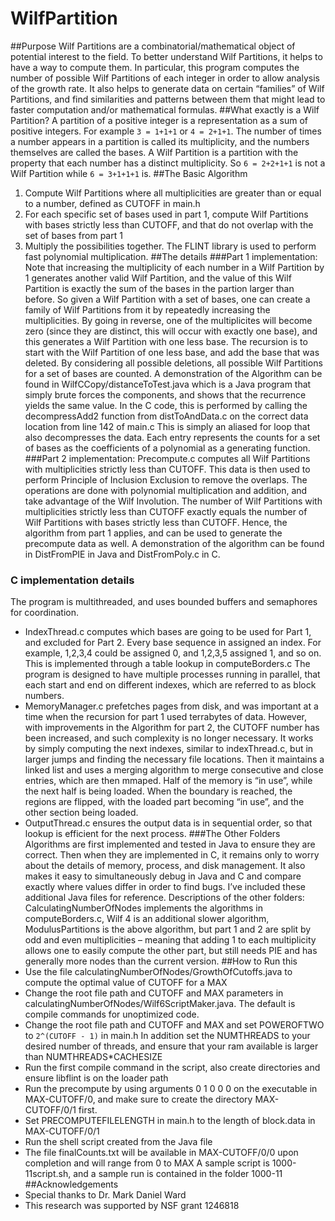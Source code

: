# WilfPartition
##Purpose
Wilf Partitions are a combinatorial/mathematical object of potential interest to the field.  To better understand Wilf Partitions, it helps to have a way to compute them.  In particular, this program computes the number of possible Wilf Partitions of each integer in order to allow analysis of the growth rate.  It also helps to generate data on certain “families” of Wilf Partitions, and find similarities and patterns between them that might lead to faster computation and/or mathematical formulas.
##What exactly is a Wilf Partition? 
A partition of a positive integer is a representation as a sum of positive integers.  For example `3 = 1+1+1` or `4 = 2+1+1`.
The number of times a number appears in a partition is called its multiplicity, and the numbers themselves are called the bases.  A Wilf Partition is a partition with the property that each number has a distinct multiplicity.  So `6 = 2+2+1+1` is not a Wilf Partition while `6 = 3+1+1+1` is.
##The Basic Algorithm
1. Compute Wilf Partitions where all multiplicities are greater than or equal to a number, defined as CUTOFF in main.h
2. For each specific set of bases used in part 1, compute Wilf Partitions with bases strictly less than CUTOFF, and that do not overlap with the set of bases from part 1
3. Multiply the possibilities together.  The FLINT library is used to perform fast polynomial multiplication.
##The details
###Part 1 implementation:
Note that increasing the multiplicity of each number in a Wilf Partition by 1 generates another valid Wilf Partition, and the value of this Wilf Partition is exactly the sum of the bases in the partion larger than before.  So given a Wilf Partition with a set of bases, one can create a family of Wilf Partitions from it by repeatedly increasing the multiplicities.  By going in reverse, one of the multiplicites will become zero (since they are distinct, this will occur with exactly one base), and this generates a Wilf Partition with one less base.  The recursion is to start with the Wilf Partition of one less base, and add the base that was deleted.  By considering all possible deletions, all possible Wilf Partitions for a set of bases are counted.
A demonstration of the Algorithm can be found in WilfCCopy/distanceToTest.java which is a Java program that simply brute forces the components, and shows that the recurrence yields the same value.  In the C code, this is performed by calling the decompressAdd2 function from distToAndData.c on the correct data location from line 142 of main.c  This is simply an aliased for loop that also decompresses the data.  Each entry represents the counts for a set of bases as the coefficients of a polynomial as a generating function.
###Part 2 implementation:
Precompute.c computes all Wilf Partitions with multiplicities strictly less than CUTOFF.  This data is then used to perform Principle of Inclusion Exclusion to remove the overlaps.  The operations are done with polynomial multiplication and addition, and take advantage of the Wilf Involution.  The number of Wilf Partitions with multiplicities strictly less than CUTOFF exactly equals the number of Wilf Partitions with bases strictly less than CUTOFF.  Hence, the algorithm from part 1 applies, and can be used to generate the precompute data as well.  A demonstration of the algorithm can be found in DistFromPIE in Java and DistFromPoly.c in C.
### C implementation details
The program is multithreaded, and uses bounded buffers and semaphores for coordination.  
- IndexThread.c computes which bases are going to be used for Part 1, and excluded for Part 2.  Every base sequence in assigned an index.  For example, 1,2,3,4 could be assigned 0, and 1,2,3,5 assigned 1, and so on.  This is implemented through a table lookup in computeBorders.c  The program is designed to have multiple processes running in parallel, that each start and end on different indexes, which are referred to as block numbers.
- MemoryManager.c prefetches pages from disk, and was important at a time when the recursion for part 1 used terrabytes of data.  However, with improvements in the Algorithm for part 2, the CUTOFF number has been increased, and such complexity is no longer necessary.  It works by simply computing the next indexes, similar to indexThread.c, but in larger jumps and finding the necessary file locations.  Then it maintains a linked list and uses a merging algorithm to merge consecutive and close entries, which are then mmaped.  Half of the memory is “in use”, while the next half is being loaded.  When the boundary is reached, the regions are flipped, with the loaded part becoming “in use”, and the other section being loaded.
- OutputThread.c ensures the output data is in sequential order, so that lookup is efficient for the next process.
###The Other Folders
Algorithms are first implemented and tested in Java to ensure they are correct.  Then when they are implemented in C, it remains only to worry about the details of memory, process, and disk management.  It also makes it easy to simultaneously debug in Java and C and compare exactly where values differ in order to find bugs.  I’ve included these additional Java files for reference.  Descriptions of the other folders:  CalculatingNumberOfNodes implements the algorithms in computeBorders.c, Wilf 4 is an additional slower algorithm, ModulusPartitions is the above algorithm, but part 1 and 2 are split by odd and even multiplicities – meaning that adding 1 to each multiplicity allows one to easily compute the other part, but still needs PIE and has generally more nodes than the current version.
##How to Run this
- Use the file calculatingNumberOfNodes/GrowthOfCutoffs.java to compute the optimal value of CUTOFF for a MAX
- Change the root file path and CUTOFF and MAX parameters in calculatingNumberOfNodes/Wilf6ScriptMaker.java.  The default is compile commands for unoptimized code.
- Change the root file path and CUTOFF and MAX and set POWEROFTWO to `2^(CUTOFF - 1)` in main.h  In addition set the NUMTHREADS to your desired number of threads, and ensure that your ram available is larger than NUMTHREADS*CACHESIZE
- Run the first compile command in the script, also create directories and ensure libflint is on the loader path
- Run the precompute by using arguments 0 1 0 0 0 on the executable in MAX-CUTOFF/0, and make sure to create the directory MAX-CUTOFF/0/1 first.
- Set PRECOMPUTEFILELENGTH in main.h to the length of block.data in MAX-CUTOFF/0/1
- Run the shell script created from the Java file
- The file finalCounts.txt will be available in MAX-CUTOFF/0/0 upon completion and will range from 0 to MAX
A sample script is 1000-11script.sh, and a sample run is contained in the folder 1000-11
##Acknowledgements
- Special thanks to Dr. Mark Daniel Ward
- This research was supported by NSF grant 1246818


